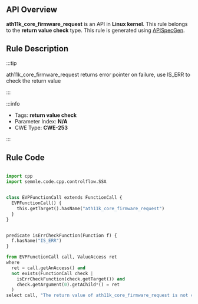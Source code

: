 ---
---


## API Overview
**ath11k_core_firmware_request** is an API in **Linux kernel**. This rule belongs to the **return value check** type. This rule is generated using [APISpecGen](../../tools/APISpecGen).
## Rule Description

:::tip

ath11k_core_firmware_request returns error pointer on failure, use IS_ERR to check the return value

:::

:::info

- Tags: **return value check**
- Parameter Index: **N/A**
- CWE Type: **CWE-253**

:::

## Rule Code
```python

import cpp
import semmle.code.cpp.controlflow.SSA


class EVPFunctionCall extends FunctionCall {
  EVPFunctionCall() {
    this.getTarget().hasName("ath11k_core_firmware_request")
  }
}


predicate isErrCheckFunction(Function f) {
  f.hasName("IS_ERR") 
}

from EVPFunctionCall call, ValueAccess ret
where
  ret = call.getAnAccess() and
  not exists(FunctionCall check |
    isErrCheckFunction(check.getTarget()) and
    check.getArgument(0).getAChild*() = ret
  )
select call, "The return value of ath11k_core_firmware_request is not checked with IS_ERR."
    
```